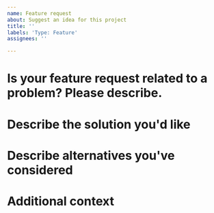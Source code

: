 ```yaml
---
name: Feature request
about: Suggest an idea for this project
title: ''
labels: 'Type: Feature'
assignees: ''

---
```


# Is your feature request related to a problem? Please describe.
<!-- A clear and concise description of what the problem is. Ex. I'm always frustrated when [...] -->

# Describe the solution you'd like
<!-- A clear and concise description of what you want to happen. -->

# Describe alternatives you've considered
<!-- A clear and concise description of any alternative solutions or features you've considered. -->

# Additional context
<!-- Add any other context or screenshots about the feature request here. -->
